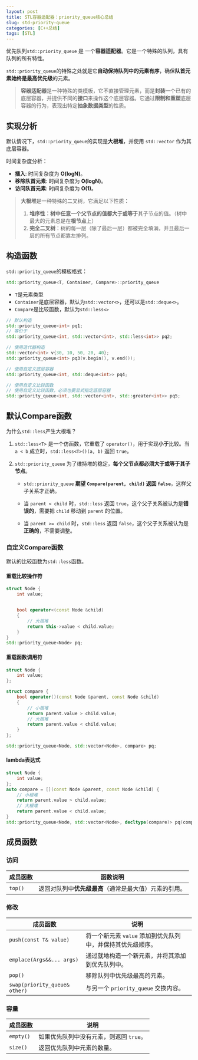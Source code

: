 ```yaml
---
layout: post
title: STL容器适配器：priority_queue核心总结
slug: std-priority-queue
categories: [C++总结]
tags: [STL]
---
```


优先队列`std::priority_queue` 是 一个**容器适配器**。它是一个特殊的队列，具有队列的所有特性。

`std::priority_queue`的特殊之处就是它**自动保持队列中的元素有序**，确保**队首元素始终是最高优先级**的元素。

>   **容器适配器**是一种特殊的类模板，它不直接管理元素，而是**封装**一个已有的底层容器，并提供不同的**接口**来操作这个底层容器。它通过**限制和重塑**底层容器的行为，表现出特定**抽象数据类型**的性质。

## 实现分析

 默认情况下，`std::priority_queue`的实现是**大根堆**，并使用 `std::vector` 作为其底层容器。

时间复杂度分析：

+   **插入**: 时间复杂度为 **O(logN)**。
+   **移除队首元素**: 时间复杂度为 **O(logN)**。
+   **访问队首元素**: 时间复杂度为 **O(1)**。

>   **大根堆**是一种特殊的二叉树，它满足以下性质：
>
>   1.   **堆序性：**树中任意一个父节点的值都**大于或等于**其子节点的值。（树中最大的元素总是在**根节点**上）
>   1.   **完全二叉树**：树的每一层（除了最后一层）都被完全填满，并且最后一层的所有节点都靠左排列。

## 构造函数

`std::priority_queue`的模板格式：
```cpp
std::priority_queue<T, Container, Compare>::priority_queue
```

+   `T`是元素类型
+   `Container`是底层容器，默认为`std::vector<>`，还可以是`std::deque<>`。
+   `Compare`是比较函数，默认为`std::less<>`

```cpp
// 默认构造
std::priority_queue<int> pq1;
// 等价于
std::priority_queue<int, std::vector<int>, std::less<int>> pq2;

// 使用迭代器构造
std::vector<int> v{30, 10, 50, 20, 40};
std::priority_queue<int> pq3(v.begin(), v.end());

// 使用自定义底层容器
std::priority_queue<int, std::deque<int>> pq4;

// 使用自定义比较函数
// 使用自定义比较函数，必须也要显式指定底层容器
std::priority_queue<int, std::vector<int>, std::greater<int>> pq5;
```
## 默认Compare函数

为什么`std::less`产生大根堆？

1.   `std::less<T>` 是一个仿函数，它重载了 `operator()`，用于实现**小于**比较。当 `a < b` 成立时，`std::less<T>()(a, b)` 返回 `true`。

2.   `std::priority_queue` 为了维持堆的稳定，**每个父节点都必须大于或等于其子节点**。

     +   `std::priority_queue` **期望 `Compare(parent, child)` 返回 `false`**，这样父子关系才正确。

     +   当 `parent < child` 时，`std::less` 返回 `true`，这个父子关系被认为是**错误的**，需要把 `child` 移动到 `parent` 的位置。

     +   当 `parent >= child` 时，`std::less` 返回 `false`，这个父子关系被认为是**正确的**，不需要调整。

### 自定义Compare函数

默认的比较函数为`std::less`函数。

#### 重载比较操作符

```cpp
struct Node {
    int value;


    bool operator<(const Node &child)
    {
        // 大根堆
        return this->value < child.value;
    }
}
std::priority_queue<Node> pq;
```

#### 重载函数调用符

```cpp
struct Node {
    int value;
};

struct compare {
    bool operator()(const Node &parent, const Node &child)
    {
        // 小根堆
        return parent.value > child.value;
        // 大根堆
        return parent.value < child.value;
    }
};

std::priority_queue<Node, std::vector<Node>, compare> pq;
```

#### lambda表达式

```cpp
struct Node {
    int value;
};
auto compare = [](const Node &parent, const Node &child) {
    // 小根堆
    return parent.value > child.value;
    // 大根堆
    return parent.value < child.value;
}
std::priority_queue<Node, std::vector<Node>, decltype(compare)> pq(compare);
```



## 成员函数

### **访问**

| 成员函数 | 函数说明                                               |
| -------- | ------------------------------------------------------ |
| `top()`  | 返回对队列中**优先级最高**（通常是最大值）元素的引用。 |

### **修改**

| 成员函数                      | 说明                                                        |
| ----------------------------- | ----------------------------------------------------------- |
| `push(const T& value)`        | 将一个新元素 `value` 添加到优先队列中，并保持其优先级顺序。 |
| `emplace(Args&&... args)`     | 通过就地构造一个新元素，并将其添加到优先队列中。            |
| `pop()`                       | 移除队列中优先级最高的元素。                                |
| `swap(priority_queue& other)` | 与另一个 `priority_queue` 交换内容。                        |

### **容量**

| 成员函数  | 说明                                    |
| --------- | --------------------------------------- |
| `empty()` | 如果优先队列中没有元素，则返回 `true`。 |
| `size()`  | 返回优先队列中元素的数量。              |
